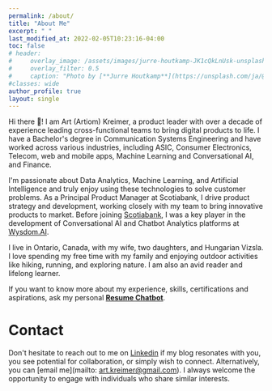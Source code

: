 ```yaml
---
permalink: /about/
title: "About Me"
excerpt: " "
last_modified_at: 2022-02-05T10:23:16-04:00
toc: false
# header:
#     overlay_image: /assets/images/jurre-houtkamp-JK1cQkLnUsk-unsplash.jpg
#     overlay_filter: 0.5
#     caption: "Photo by [**Jurre Houtkamp**](https://unsplash.com/ja/@jurrehoutkamp?utm_source=unsplash&utm_medium=referral&utm_content=creditCopyText) on [**Unsplash**](https://unsplash.com/photos/JK1cQkLnUsk?utm_source=unsplash&utm_medium=referral&utm_content=creditCopyText)"
#classes: wide
author_profile: true
layout: single
---
```


<!-- {% include figure image_path="/assets/images/art_picture_1.jpg" alt="Beautiful British Columbia" caption="Beautiful British Columbia" width="350" %}
![image-center](/assets/images/art_picture_1.jpg){: .align-right} -->

Hi there 👋! I am Art (Artiom) Kreimer, a product leader with over a decade of experience leading cross-functional teams to bring digital products to life. I have a Bachelor's degree in Communication Systems Engineering and have worked across various industries, including ASIC, Consumer Electronics, Telecom, web and mobile apps, Machine Learning and Conversational AI, and Finance.

I'm passionate about Data Analytics, Machine Learning, and Artificial Intelligence and truly enjoy using these technologies to solve customer problems. As a Principal Product Manager at Scotiabank, I drive product strategy and development, working closely with my team to bring innovative products to market. Before joining [Scotiabank](https://www.scotiabank.com/ca/en/personal.html), I was a key player in the development of Conversational AI and Chatbot Analytics platforms at [Wysdom.AI](https://wysdom.ai/).

I live in Ontario, Canada, with my wife, two daughters, and Hungarian Vizsla. I love spending my free time with my family and enjoying outdoor activities like hiking, running, and exploring nature. I am also an avid reader and lifelong learner.

If you want to know more about my experience, skills, certifications and aspirations, ask my personal **[Resume Chatbot](https://www.artkreimer.com/resume/)**.
  
# Contact  

Don't hesitate to reach out to me on [Linkedin](https://www.linkedin.com/in/artkreimer/) if my blog resonates with you, you see potential for collaboration, or simply wish to connect. 
Alternatively, you can [email me](mailto: art.kreimer@gmail.com). I always welcome the opportunity to engage with individuals who share similar interests.


<!-- <form id="fs-frm" name="simple-contact-form" accept-charset="utf-8" action="https://formspree.io/f/mwkjopbo" method="post">
  <fieldset id="fs-frm-inputs">
    <label for="full-name">Full Name</label>
    <input type="text" name="name" id="full-name" placeholder="First and Last" required="">
    <label for="email-address">Email Address</label>
    <input type="email" name="_replyto" id="email-address" placeholder="email@domain.tld" required="">
    <label for="message">Message</label>
    <textarea rows="5" name="message" id="message" placeholder="Aenean lacinia bibendum nulla sed consectetur. Vivamus sagittis lacus vel augue laoreet rutrum faucibus dolor auctor. Donec ullamcorper nulla non metus auctor fringilla nullam quis risus." required=""></textarea>
    <input type="hidden" name="_subject" id="email-subject" value="Contact Form Submission">
  </fieldset>
  <input type="submit" value="Submit">
</form> -->

<!-- ## Certifications  
- **2023** - Communicating for Impact [IDEO U](https://www.credential.net/22718ddf-13a4-4289-9e7d-3cedd1f09d37#gs.zyt2ts)
- **2022** - Data Analytics Certificate by [Google](https://www.credly.com/badges/bb2a5bac-da80-4cea-8ca9-05fd5b463b34/linked_in_profile)
- **2022** - Professional Scrum Product Owner I by [scrum.org](https://www.credly.com/badges/56f14992-f5df-4aaa-9f03-4ab5728e5e72/linked_in_profile)
- **2021** - Customer Experiences with Contact Center AI - Dialogflow CX by [Google](https://coursera.org/share/ff0cf1e19dbdc7c8c536b20674c67534)
- **2021** - Customer Experiences with Contact Center AI - Dialogflow ES by [Google](https://coursera.org/share/b21940b96a99c9dcbf5e27bc599b09c1)
- **2020** - Advanced Product Management by [Product Faculty](https://www.productfaculty.com/)
- **2019** - Deep Learning Specialization by [Deeplearning.AI](https://coursera.org/share/0736c46112f6c3835ce7e25f652dbe89)
- **2019** - Data Engineering, Big Data, and Machine Learning on GCP by [Google](https://coursera.org/share/275a25de8f6896d496504a8262c938ab)
- **2017** - Mastering Agile Scrum Project Management by [LearnSmart](https://www.udemy.com/certificate/UC-9QF6VHSU/)
- **2013** - Web Development by [Udacity](https://www.udacity.com/) -->

<!-- <script src="https://www.gstatic.com/dialogflow-console/fast/messenger-cx/bootstrap.js?v=1"></script>
<df-messenger
  df-cx="true"
  location="northamerica-northeast1"
  chat-title="Art's virtual assistant"
  agent-id="3913f6ea-18a2-4879-a0bd-1cec796b9623"
  intent="WELCOME"
  language-code="en"
></df-messenger> -->


<!-- This site is converting visitors into subscribers and customers with https://respond.io -->
<!-- <script id="respondio__widget" src="https://cdn.respond.io/webchat/widget/widget.js?cId=97842a20b8123716121a6fcb9d9ee02be6ee54abda03d7b74ceb878cccf0fd75"></script> -->
<!-- https://respond.io -->
